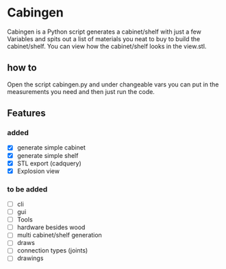 # Cabingen

Cabingen is a Python script generates a cabinet/shelf with just a few Variables and spits out a list of materials you neat to buy to build the cabinet/shelf. You can view how the cabinet/shelf looks in the view.stl.

## how to
Open the script cabingen.py and under changeable vars you can put in the measurements you need and then just run the code.

## Features
### added
- [X] generate simple cabinet
- [X] generate simple shelf
- [X] STL export (cadquery)
- [X] Explosion view

### to be added
- [ ] cli
- [ ] gui 
- [ ] Tools
- [ ] hardware besides wood
- [ ] multi cabinet/shelf generation
- [ ] draws
- [ ] connection types (joints)
- [ ] drawings
